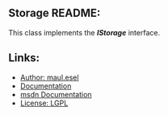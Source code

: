 ## Storage README:
This class implements the ***IStorage*** interface.

## Links:
* [Author: maul.esel](https://github.com/maul-esel)
* [Documentation](http://maul-esel.github.com/COM-Classes/AHK_Lv1.1/Storage)
* [msdn Documentation](http://msdn.microsoft.com/en-us/library/windows/desktop/aa380015%28v=vs.85%29.aspx)
* [License: LGPL](http://www.gnu.org/licenses/lgpl-2.1.txt)